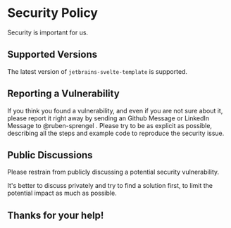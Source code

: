 # Security Policy

Security is important for us.

## Supported Versions

The latest version of `jetbrains-svelte-template` is supported.

## Reporting a Vulnerability

If you think you found a vulnerability, and even if you are not sure about it, please report it right away by sending an Github Message or LinkedIn Message to @ruben-sprengel . Please try to be as explicit as possible, describing all the steps and example code to reproduce the security issue.

## Public Discussions

Please restrain from publicly discussing a potential security vulnerability.

It's better to discuss privately and try to find a solution first, to limit the potential impact as much as possible.

## Thanks for your help!
